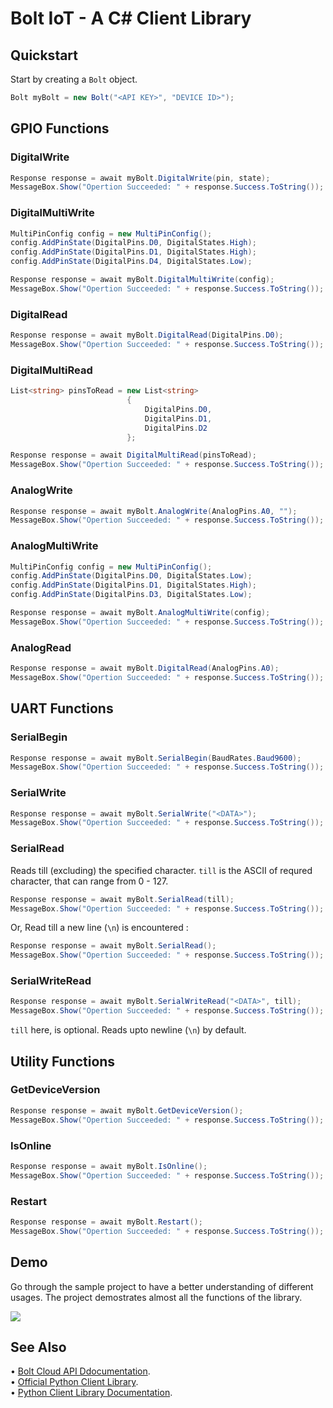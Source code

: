 # Bolt IoT - A C# Client Library

## Quickstart

Start by creating a `Bolt` object.

```c#
Bolt myBolt = new Bolt("<API KEY>", "DEVICE ID>");
```

## GPIO Functions

### DigitalWrite

```c#
Response response = await myBolt.DigitalWrite(pin, state);
MessageBox.Show("Opertion Succeeded: " + response.Success.ToString());
```

### DigitalMultiWrite

```c#
MultiPinConfig config = new MultiPinConfig();
config.AddPinState(DigitalPins.D0, DigitalStates.High);
config.AddPinState(DigitalPins.D1, DigitalStates.High);
config.AddPinState(DigitalPins.D4, DigitalStates.Low);

Response response = await myBolt.DigitalMultiWrite(config);
MessageBox.Show("Opertion Succeeded: " + response.Success.ToString());
```

### DigitalRead

```c#
Response response = await myBolt.DigitalRead(DigitalPins.D0);
MessageBox.Show("Opertion Succeeded: " + response.Success.ToString());
```

### DigitalMultiRead

```c#
List<string> pinsToRead = new List<string>
                          {
                              DigitalPins.D0,
                              DigitalPins.D1,
                              DigitalPins.D2
                          };

Response response = await DigitalMultiRead(pinsToRead);
MessageBox.Show("Opertion Succeeded: " + response.Success.ToString());
```

### AnalogWrite

```c#
Response response = await myBolt.AnalogWrite(AnalogPins.A0, "");
MessageBox.Show("Opertion Succeeded: " + response.Success.ToString());
```

### AnalogMultiWrite

```c#
MultiPinConfig config = new MultiPinConfig();
config.AddPinState(DigitalPins.D0, DigitalStates.Low);
config.AddPinState(DigitalPins.D1, DigitalStates.High);
config.AddPinState(DigitalPins.D3, DigitalStates.Low);

Response response = await myBolt.AnalogMultiWrite(config);
MessageBox.Show("Opertion Succeeded: " + response.Success.ToString());
```

### AnalogRead

```c#
Response response = await myBolt.DigitalRead(AnalogPins.A0);
MessageBox.Show("Opertion Succeeded: " + response.Success.ToString());
```

## UART Functions

### SerialBegin

```c#
Response response = await myBolt.SerialBegin(BaudRates.Baud9600);
MessageBox.Show("Opertion Succeeded: " + response.Success.ToString());
```

### SerialWrite

```c#
Response response = await myBolt.SerialWrite("<DATA>");
MessageBox.Show("Opertion Succeeded: " + response.Success.ToString());
```

### SerialRead

Reads till (excluding) the specified character. `till` is the ASCII of requred character, that can range from 0 - 127.

```c#
Response response = await myBolt.SerialRead(till);
MessageBox.Show("Opertion Succeeded: " + response.Success.ToString());
```

Or, Read till a new line (`\n`) is encountered :

```c#
Response response = await myBolt.SerialRead();
MessageBox.Show("Opertion Succeeded: " + response.Success.ToString());
```

### SerialWriteRead

```c#
Response response = await myBolt.SerialWriteRead("<DATA>", till);
MessageBox.Show("Opertion Succeeded: " + response.Success.ToString());
```

`till` here, is optional. Reads upto newline (`\n`) by default.

## Utility Functions

### GetDeviceVersion

```c#
Response response = await myBolt.GetDeviceVersion();
MessageBox.Show("Opertion Succeeded: " + response.Success.ToString());
```

### IsOnline

```c#
Response response = await myBolt.IsOnline();
MessageBox.Show("Opertion Succeeded: " + response.Success.ToString());
```

### Restart

```c#
Response response = await myBolt.Restart();
MessageBox.Show("Opertion Succeeded: " + response.Success.ToString());
```

## Demo

Go through the sample project to have a better understanding of different usages. The project demostrates almost all the functions of the library.

![](https://i.imgur.com/ikxmccI.png)

## See Also

• [Bolt Cloud API Ddocumentation](https://docs.boltiot.com/docs/introduction).<br />
• [Official Python Client Library](https://github.com/Inventrom/bolt-api-python).<br />
• [Python Client Library Documentation](https://docs.boltiot.com/docs/python-library).
